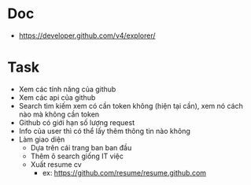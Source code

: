 # Doc

- https://developer.github.com/v4/explorer/

# Task

- Xem các tính năng của github
- Xem các api của github
- Search tìm kiếm xem có cần token không (hiện tại cần), xem nó cách nào mà không cần token
- Github có giới hạn số lượng request
- Info của user thì có thể lấy thêm thông tin nào không
- Làm giao diện
  - Dựa trên cái trang ban ban đầu
  - Thêm ô search giống IT việc
  - Xuất resume cv
    - ex: https://github.com/resume/resume.github.com
